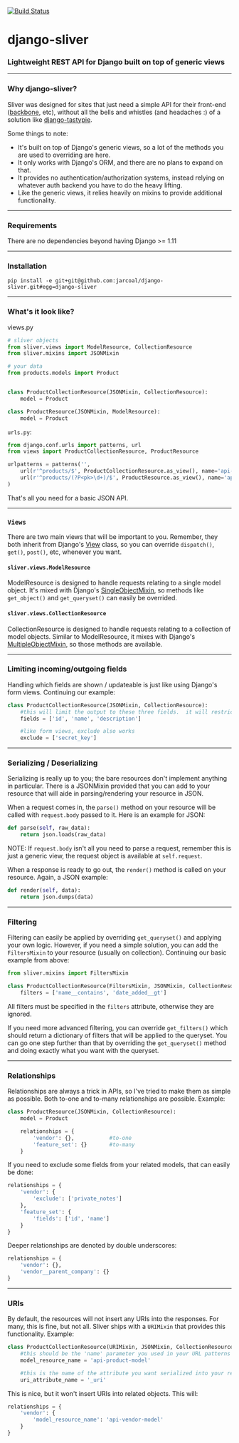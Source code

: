 [![Build Status](https://travis-ci.org/jarcoal/django-sliver.svg?branch=master)](https://travis-ci.org/jarcoal/django-sliver)

# django-sliver
### Lightweight REST API for Django built on top of generic views

----

### Why django-sliver?

Sliver was designed for sites that just need a simple API for their front-end ([backbone](https://github.com/documentcloud/backbone), etc), without all the bells and whistles (and headaches :) of a solution like [django-tastypie](https://github.com/toastdriven/django-tastypie).

Some things to note:

* It's built on top of Django's generic views, so a lot of the methods you are used to overriding are here.
* It only works with Django's ORM, and there are no plans to expand on that.
* It provides no authentication/authorization systems, instead relying on whatever auth backend you have to do the heavy lifting.
* Like the generic views, it relies heavily on mixins to provide additional functionality.

----

### Requirements

There are no dependencies beyond having Django >= 1.11

----

### Installation

`pip install -e git+git@github.com:jarcoal/django-sliver.git#egg=django-sliver`

----

### What's it look like?

views.py
```python
# sliver objects
from sliver.views import ModelResource, CollectionResource
from sliver.mixins import JSONMixin

# your data
from products.models import Product


class ProductCollectionResource(JSONMixin, CollectionResource):
	model = Product

class ProductResource(JSONMixin, ModelResource):
	model = Product
```

`urls.py`:
```python
from django.conf.urls import patterns, url
from views import ProductCollectionResource, ProductResource

urlpatterns = patterns('',
	url(r'^products/$', ProductCollectionResource.as_view(), name='api-products-collection'),
	url(r'^products/(?P<pk>\d+)/$', ProductResource.as_view(), name='api-products-model'),
)
```

That's all you need for a basic JSON API.

----

### `Views`

There are two main views that will be important to you.  Remember, they both inherit from Django's [View](https://github.com/django/django/blob/master/django/views/generic/base.py) class, so you can override `dispatch()`, `get()`, `post()`, etc, whenever you want.

#### `sliver.views.ModelResource`

ModelResource is designed to handle requests relating to a single model object.  It's mixed with Django's [SingleObjectMixin](https://github.com/django/django/blob/master/django/views/generic/detail.py), so methods like `get_object()` and `get_queryset()` can easily be overrided.

#### `sliver.views.CollectionResource`

CollectionResource is designed to handle requests relating to a collection of model objects.  Similar to ModelResource, it mixes with Django's [MultipleObjectMixin](https://github.com/django/django/blob/master/django/views/generic/list.py), so those methods are available.

----

### Limiting incoming/outgoing fields

Handling which fields are shown / updateable is just like using Django's form views.  Continuing our example:

```python
class ProductCollectionResource(JSONMixin, CollectionResource):
	#this will limit the output to these three fields.  it will restrict updates to just them as well.
	fields = ['id', 'name', 'description']

	#like form views, exclude also works
	exclude = ['secret_key']
```

----

### Serializing / Deserializing

Serializing is really up to you; the bare resources don't implement anything in particular. There is a JSONMixin provided that you can add to your resource that will aide in parsing/rendering your resource in JSON.

When a request comes in, the `parse()` method on your resource will be called with `request.body` passed to it.  Here is an example for JSON:

```python
def parse(self, raw_data):
	return json.loads(raw_data)
```

NOTE: If `request.body` isn't all you need to parse a request, remember this is just a generic view, the request object is available at `self.request`.

When a response is ready to go out, the `render()` method is called on your resource.  Again, a JSON example:

```python
def render(self, data):
	return json.dumps(data)
```

----

### Filtering

Filtering can easily be applied by overriding `get_queryset()` and applying your own logic.  However, if you need a simple solution, you can add the `FiltersMixin` to your resource (usually on collection).  Continuing our basic example from above:

```python
from sliver.mixins import FiltersMixin

class ProductCollectionResource(FiltersMixin, JSONMixin, CollectionResource):
	filters = ['name__contains', 'date_added__gt']
```

All filters must be specified in the `filters` attribute, otherwise they are ignored.

If you need more advanced filtering, you can override `get_filters()` which should return a dictionary of filters that will be applied to the queryset.  You can go one step further than that by overriding the `get_queryset()` method and doing exactly what you want with the queryset.

----

### Relationships

Relationships are always a trick in APIs, so I've tried to make them as simple as possible.  Both to-one and to-many relationships are possible.  Example:

```python
class ProductResource(JSONMixin, CollectionResource):
	model = Product

	relationships = {
		'vendor': {},			#to-one
		'feature_set': {}		#to-many
	}
```

If you need to exclude some fields from your related models, that can easily be done:

```python
relationships = {
	'vendor': {
		'exclude': ['private_notes']
	},
	'feature_set': {
		'fields': ['id', 'name']
	}
}
```

Deeper relationships are denoted by double underscores:

```python
relationships = {
	'vendor': {},
	'vendor__parent_company': {}
}
```

----

### URIs

By default, the resources will not insert any URIs into the responses.  For many, this is fine, but not all.  Sliver ships with a `URIMixin` that provides this functionality.  Example:

```python
class ProductCollectionResource(URIMixin, JSONMixin, CollectionResource):
	#this should be the 'name' parameter you used in your URL patterns
	model_resource_name = 'api-product-model'

	#this is the name of the attribute you want serialized into your responses
	uri_attribute_name = '_uri'
```

This is nice, but it won't insert URIs into related objects.  This will:

```python
relationships = {
	'vendor': {
		'model_resource_name': 'api-vendor-model'
	}
}
```
